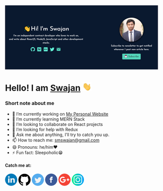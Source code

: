 ![banner-img](https://github.com/smswajan/smswajan/blob/master/img/banner.png)

<h1>Hello! I am <a href="https://smswajan.com/">Swajan</a> <img src="https://github.com/smswajan/smswajan/blob/master/img/Hi.gif" width="30px"></h1>

<h3>Short note about me</h3>
<ul>
    <li>🔭 I’m currently working on <a href="https://smswajan.com/">My Personal Website</a>
    <li>🌱 I’m currently learning MERN Stack
    <li>👯 I’m looking to collaborate on React projects
    <li>🤔 I’m looking for help with Redux
    <li>💬 Ask me about anything, I'll try to catch you up.
    <li>📫 How to reach me: <a href="mailto:smswajan@gmail.com">smswajan@gmail.com</a>
    <li>😄 Pronouns: he/him❤️
    <li>⚡ Fun fact: Sleepoholic😁
</ul>

<h4>Catch me at:</h4>
<a href="https://www.linkedin.com/in/smswajan"><img src="https://github.com/smswajan/smswajan/blob/master/img/linkedin.png" width="40" /></a>
<a href="https://github.com/smswajan"><img src="https://github.com/smswajan/smswajan/blob/master/img/github-logo.png" width="40" /></a>
<a href="https://twitter.com/smswajan"><img src="https://github.com/smswajan/smswajan/blob/master/img/twitter.png" width="40" /></a>
<a href="https://www.facebook.com/smswajan"><img src="https://github.com/smswajan/smswajan/blob/master/img/facebook.png" width="40" /></a>
<a href="mailto:smswajan@gmail.com"><img src="https://github.com/smswajan/smswajan/blob/master/img/google-plus.png" width="40" /></a>
<a href="https://www.instagram.com/smswajan"><img src="https://github.com/smswajan/smswajan/blob/master/img/instagram.png" width="40" /></a>

<!-- ![Swajan's Github Stats](https://github-readme-stats.vercel.app/api?username=smswajan&show_icons=true) -->
